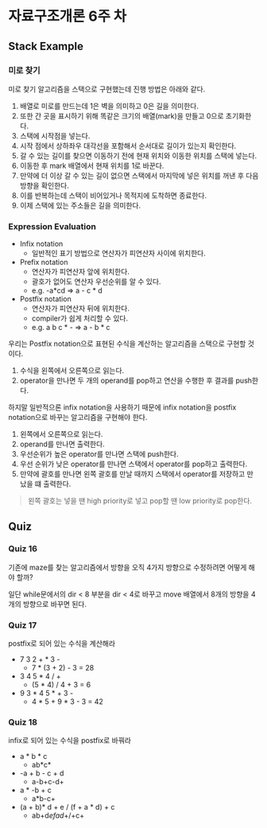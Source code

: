 # 자료구조개론 6주 차

## Stack Example

### 미로 찾기

미로 찾기 알고리즘을 스택으로 구현했는데 진행 방법은 아래와 같다.

1. 배열로 미로를 만드는데 1은 벽을 의미하고 0은 길을 의미한다.
2. 또한 간 곳을 표시하기 위해 똑같은 크기의 배열(mark)을 만들고 0으로 초기화한다.
3. 스택에 시작점을 넣는다.
4. 시작 점에서 상하좌우 대각선을 포함해서 순서대로 길이가 있는지 확인한다.
5. 갈 수 있는 길이를 찾으면 이동하기 전에 현재 위치와 이동한 위치를 스택에 넣는다.
6. 이동한 후 mark 배열에서 현재 위치를 1로 바꾼다.
7. 만약에 더 이상 갈 수 있는 길이 없으면 스택에서 마지막에 넣은 위치를 꺼낸 후 다음 방향을 확인한다.
8. 이를 반복하는데 스택이 비어있거나 목적지에 도착하면 종료한다.
9. 이제 스택에 있는 주소들은 길을 의미한다.

### Expression Evaluation

- Infix notation
  - 일반적인 표기 방법으로 연산자가 피연산자 사이에 위치한다.
- Prefix notation
  - 연산자가 피연산자 앞에 위치한다.
  - 괄호가 없어도 연산자 우선순위를 알 수 있다.
  - e.g. -a\*cd => a - c * d
- Postfix notation
  - 연산자가 피연산자 뒤에 위치한다.
  - compiler가 쉽게 처리할 수 있다.
  - e.g. a b c \* - => a - b * c

우리는 Postfix notation으로 표현된 수식을 계산하는 알고리즘을 스택으로 구현할 것이다.

1. 수식을 왼쪽에서 오른쪽으로 읽는다.
2. operator을 만나면 두 개의 operand를 pop하고 연산을 수행한 후 결과를 push한다.

하지말 일반적으론 infix notation을 사용하기 때문에 infix notation을 postfix notation으로 바꾸는 알고리즘을 구현해야 한다.

1. 왼쪽에서 오른쪽으로 읽는다.
2. operand를 만나면 출력한다.
3. 우선순위가 높은 operator를 만나면 스택에 push한다.
4. 우선 순위가 낮은 operator를 만나면 스택에서 operator를 pop하고 출력한다.
5. 만약에 괄호를 만나면 왼쪽 괄호를 만날 때까지 스택에서 operator를 저장하고 만났을 떄 출력한다.

> 왼쪽 괄호는 넣을 땐 high priority로 넣고 pop할 땐 low priority로 pop한다.

## Quiz

### Quiz 16

기존에 maze를 찾는 알고리즘에서 방향을 오직 4가지 방향으로 수정하려면 어떻게 해야 할까?

일단 while문에서의 dir < 8 부분을 dir < 4로 바꾸고 move 배열에서 8개의 방향을 4개의 방향으로 바꾸면 된다.

### Quiz 17

postfix로 되어 있는 수식을 계산해라

- 7 3 2 + * 3 -
  - 7 * (3 + 2) - 3 = 28
- 3 4 5 * 4 / +
  - (5 * 4) / 4 + 3 = 6
- 9 3 \* 4 5 * + 3 -
  - 4 \* 5 + 9 * 3 - 3 = 42

### Quiz 18

infix로 되어 있는 수식을 postfix로 바꿔라

- a \* b * c
  - ab\*c*
- -a + b - c + d
  - a-b+c-d+
- a * -b + c
  - a*b-c+
- (a + b)\* d + e / (f + a * d) + c
  - ab+d*efad*+/+c+
